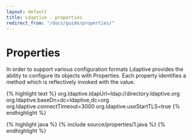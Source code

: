 ```yaml
---
layout: default
title: Ldaptive - properties
redirect_from: "/docs/guide/properties/"
---
```


# Properties

In order to support various configuration formats Ldaptive provides the ability to configure its objects with Properties. Each property identifies a method which is reflectively invoked with the value.

{% highlight text %}
org.ldaptive.ldapUrl=ldap://directory.ldaptive.org
org.ldaptive.baseDn=dc=ldaptive,dc=org
org.ldaptive.connectTimeout=3000
org.ldaptive.useStartTLS=true
{% endhighlight %}

{% highlight java %}
{% include source/properties/1.java %}
{% endhighlight %}

